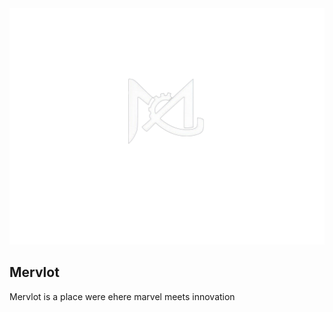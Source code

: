 <div align="center">
  <img src="IMG/mervlot.png" width="700px">
</div>

##  **Mervlot** 
Mervlot is a place were ehere marvel meets innovation
